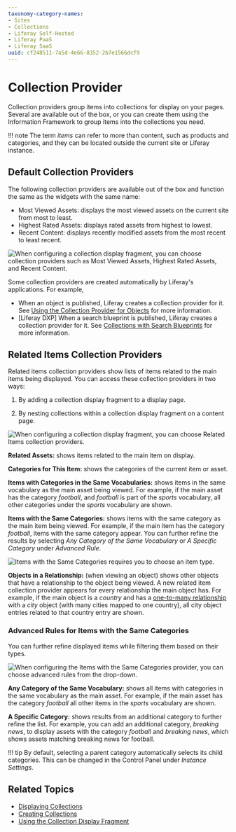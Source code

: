 ```yaml
---
taxonomy-category-names:
- Sites
- Collections
- Liferay Self-Hosted
- Liferay PaaS
- Liferay SaaS
uuid: cf248511-7a5d-4e66-8352-2b7e1566dcf9
---
```


# Collection Provider

Collection providers group items into collections for display on your pages. Several are available out of the box, or you can create them using the Information Framework to group items into the collections you need.

!!! note
    The term *items* can refer to more than content, such as products and categories, and they can be located outside the current site or Liferay instance.

## Default Collection Providers

The following collection providers are available out of the box and function the same as the widgets with the same name:

- Most Viewed Assets: displays the most viewed assets on the current site from most to least.
- Highest Rated Assets: displays rated assets from highest to lowest.
- Recent Content: displays recently modified assets from the most recent to least recent.

![When configuring a collection display fragment, you can choose collection providers such as Most Viewed Assets, Highest Rated Assets, and Recent Content.](./collection-providers/images/01.png)

Some collection providers are created automatically by Liferay's applications. For example,

- When an object is published, Liferay creates a collection provider for it. See [Using the Collection Provider for Objects](../../../liferay-development/objects/displaying-object-entries.md#using-the-collection-provider-for-objects) for more information.
- [Liferay DXP] When a search blueprint is published, Liferay creates a collection provider for it. See [Collections with Search Blueprints](../../../using-search/liferay-enterprise-search/search-experiences/search-blueprints/collections-with-search-blueprints.md) for more information.

## Related Items Collection Providers

Related items collection providers show lists of items related to the main items being displayed. You can access these collection providers in two ways:

1. By adding a collection display fragment to a display page.

1. By nesting collections within a collection display fragment on a content page.

![When configuring a collection display fragment, you can choose Related Items collection providers.](./collection-providers/images/02.png)

**Related Assets:** shows items related to the main item on display.

**Categories for This Item:** shows the categories of the current item or asset.

**Items with Categories in the Same Vocabularies:** shows items in the same vocabulary as the main asset being viewed. For example, if the main asset has the category *football*, and *football* is part of the *sports* vocabulary, all other categories under the *sports* vocabulary are shown.

**Items with the Same Categories:** shows items with the same category as the main item being viewed. For example, if the main item has the category *football*, items with the same category appear. You can further refine the results by selecting *Any Category of the Same Vocabulary* or *A Specific Category* under *Advanced Rule*.

![Items with the Same Categories requires you to choose an item type.](./collection-providers/images/04.png)

**Objects in a Relationship:** (when viewing an object) shows other objects that have a relationship to the object being viewed. A new related item collection provider appears for every relationship the main object has. For example, if the main object is a *country* and has a [one-to-many relationship](../../../liferay-development/objects/creating-and-managing-objects/relationships/defining-object-relationships.md) with a *city* object (with many cities mapped to one country), all city object entries related to that country entry are shown.

### Advanced Rules for Items with the Same Categories

You can further refine displayed items while filtering them based on their types.

![When configuring the Items with the Same Categories provider, you can choose advanced rules from the drop-down.](./collection-providers/images/03.png)

**Any Category of the Same Vocabulary:** shows all items with categories in the same vocabulary as the main asset. For example, if the main asset has the category *football* all other items in the *sports* vocabulary are shown.

**A Specific Category:** shows results from an additional category to further refine the list. For example, you can add an additional category, *breaking news*, to display assets with the category *football* and *breaking news*, which shows assets matching breaking news for football.

!!! tip
    By default, selecting a parent category automatically selects its child categories. This can be changed in the Control Panel under *Instance Settings*.

## Related Topics

- [Displaying Collections](./displaying-collections.md)
- [Creating Collections](./creating-collections.md)
- [Using the Collection Display Fragment](../../../site-building/displaying-content/using-the-collection-display-fragment.md)
